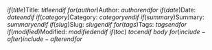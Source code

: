 $if(title)$Title: $title$$endif$
$for(author)$Author: $author$$endfor$
$if(date)$Date: $date$$endif$
$if(category)$Category: $category$$endif$
$if(summary)$Summary: $summary$$endif$
$if(slug)$Slug: $slug$$endif$
$for(tags)$Tags: $tags$$endfor$
$if(modified)$Modified: $modified$$endif$
$if(toc)$ $toc$$endif$
$body$
$for(include-after)$$include-after$$endfor$
